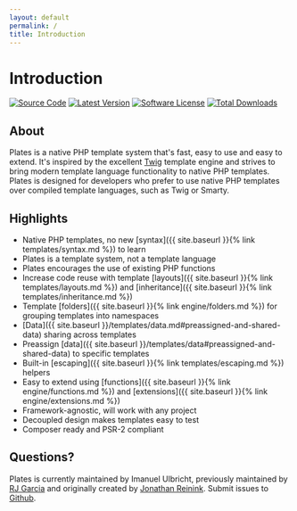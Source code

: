 ```yaml
---
layout: default
permalink: /
title: Introduction
---
```


Introduction
============

[![Source Code](http://img.shields.io/badge/source-jinya/plates-blue.svg?style=flat-square)](https://github.com/Jinya-CMS/plates)
[![Latest Version](https://img.shields.io/github/release/Jinya-CMS/plates.svg?style=flat-square)](https://github.com/Jinya-CMS/plates/releases)
[![Software License](https://img.shields.io/badge/license-MIT-brightgreen.svg?style=flat-square)](https://github.com/Jinya-CMS/plates/blob/master/LICENSE)
[![Total Downloads](https://img.shields.io/packagist/dt/jinya/plates.svg?style=flat-square)](https://packagist.org/packages/league/plates)

## About

Plates is a native PHP template system that's fast, easy to use and easy to extend. It's inspired by the excellent [Twig](http://twig.sensiolabs.org/) template engine and strives to bring modern template language functionality to native PHP templates. Plates is designed for developers who prefer to use native PHP templates over compiled template languages, such as Twig or Smarty.

## Highlights

- Native PHP templates, no new [syntax]({{ site.baseurl }}{% link templates/syntax.md %}) to learn
- Plates is a template system, not a template language
- Plates encourages the use of existing PHP functions
- Increase code reuse with template [layouts]({{ site.baseurl }}{% link templates/layouts.md %}) and [inheritance]({{ site.baseurl }}{% link templates/inheritance.md %})
- Template [folders]({{ site.baseurl }}{% link engine/folders.md %}) for grouping templates into namespaces
- [Data]({{ site.baseurl }}/templates/data.md#preassigned-and-shared-data) sharing across templates
- Preassign [data]({{ site.baseurl }}/templates/data#preassigned-and-shared-data) to specific templates
- Built-in [escaping]({{ site.baseurl }}{% link templates/escaping.md %}) helpers
- Easy to extend using [functions]({{ site.baseurl }}{% link engine/functions.md %}) and [extensions]({{ site.baseurl }}{% link engine/extensions.md %})
- Framework-agnostic, will work with any project
- Decoupled design makes templates easy to test
- Composer ready and PSR-2 compliant

## Questions?

Plates is currently maintained by Imanuel Ulbricht, previously maintained by [RJ Garcia](https://twitter.com/ragboyjr) and originally created by [Jonathan Reinink](https://twitter.com/reinink). Submit issues to [Github](https://github.com/Jinya-CMS/plates/issues).
